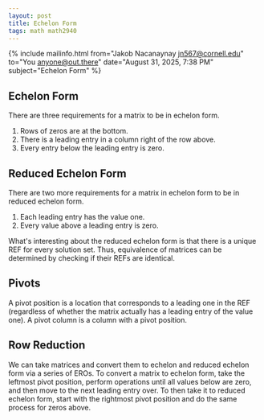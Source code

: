 ```yaml
---
layout: post
title: Echelon Form
tags: math math2940
---
```


{% include mailinfo.html from="Jakob Nacanaynay <jn567@cornell.edu>" to="You <anyone@out.there>" date="August 31, 2025, 7:38 PM" subject="Echelon Form" %}

## Echelon Form

There are three requirements for a matrix to be in echelon form.

1. Rows of zeros are at the bottom.
2. There is a leading entry in a column right of the row above.
3. Every entry below the leading entry is zero.

## Reduced Echelon Form

There are two more requirements for a matrix in echelon form to be in reduced echelon form.

1. Each leading entry has the value one.
2. Every value above a leading entry is zero.

What's interesting about the reduced echelon form is that there is a unique REF for every solution set. Thus, equivalence of matrices can be determined by checking if their REFs are identical.

## Pivots

A pivot position is a location that corresponds to a leading one in the REF (regardless of whether the matrix actually has a leading entry of the value one). A pivot column is a column with a pivot position.

## Row Reduction

We can take matrices and convert them to echelon and reduced echelon form via a series of EROs. To convert a matrix to echelon form, take the leftmost pivot position, perform operations until all values below are zero, and then move to the next leading entry over. To then take it to reduced echelon form, start with the rightmost pivot position and do the same process for zeros above.
